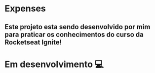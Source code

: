 # Expenses

## Este projeto esta sendo desenvolvido por mim para praticar os conhecimentos do curso da Rocketseat Ignite!

# Em desenvolvimento 💻